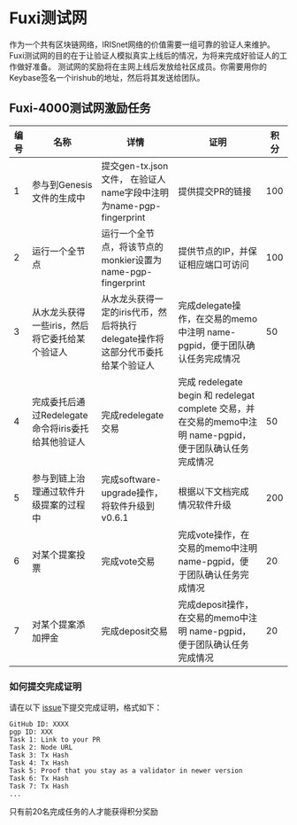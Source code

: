 # Fuxi测试网

作为一个共有区块链网络，IRISnet网络的价值需要一组可靠的验证人来维护。Fuxi测试网的目的在于让验证人模拟真实上线后的情况，为将来完成好验证人的工作做好准备。
测试网的奖励将在主网上线后发放给社区成员。你需要用你的Keybase签名一个irishub的地址，然后将其发送给团队。

## Fuxi-4000测试网激励任务


| **编号** | **名称**                                           | **详情**                                                     | **证明**                                                     | **积分** |
| -------- | -------------------------------------------------- | ------------------------------------------------------------ | ------------------------------------------------------------ | -------- |
| 1        | 参与到Genesis文件的生成中                          | 提交gen-tx.json文件， 在验证人name字段中注明为name-pgp-fingerprint | 提供提交PR的链接                                             | 100      |
| 2        | 运行一个全节点                                     | 运行一个全节点，将该节点的monkier设置为name-pgp-fingerprint  | 提供节点的IP，并保证相应端口可访问                           | 100      |
| 3        | 从水龙头获得一些iris，然后将它委托给某个验证人     | 从水龙头获得一定的iris代币，然后将执行delegate操作将这部分代币委托给某个验证人 | 完成delegate操作，在交易的memo中注明 name-pgpid，便于团队确认任务完成情况 | 50       |
| 4        | 完成委托后通过Redelegate命令将iris委托给其他验证人 | 完成redelegate 交易                                          | 完成 redelegate begin 和 redelegat complete 交易，并在交易的memo中注明 name-pgpid，便于团队确认任务完成情况 | 50       |
| 5        | 参与到链上治理通过软件升级提案的过程中             | 完成software-upgrade操作，将软件升级到v0.6.1                 | 根据以下文档完成情况软件升级                                 | 200      |
| 6        | 对某个提案投票                                     | 完成vote交易                                                 | 完成vote操作，在交易的memo中注明 name-pgpid，便于团队确认任务完成情况 | 20       |
| 7        | 对某个提案添加押金                                 | 完成deposit交易                                              | 完成deposit操作，在交易的memo中注明 name-pgpid，便于团队确认任务完成情况 | 20       |


### 如何提交完成证明

请在以下 [issue](https://github.com/irisnet/testnets/issues/129)下提交完成证明，格式如下：

```
GitHub ID: XXXX
pgp ID: XXX
Task 1: Link to your PR
Task 2: Node URL
Task 3: Tx Hash
Task 4: Tx Hash
Task 5: Proof that you stay as a validator in newer version
Task 6: Tx Hash
Task 7: Tx Hash
...

```
只有前20名完成任务的人才能获得积分奖励
